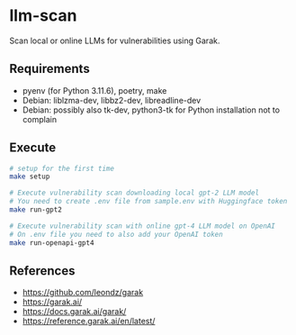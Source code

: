 # llm-scan
Scan local or online LLMs for vulnerabilities using Garak.

## Requirements

* pyenv (for Python 3.11.6), poetry, make
* Debian: liblzma-dev, libbz2-dev, libreadline-dev
* Debian: possibly also tk-dev, python3-tk for Python installation not to complain

## Execute

```bash
# setup for the first time
make setup

# Execute vulnerability scan downloading local gpt-2 LLM model
# You need to create .env file from sample.env with Huggingface token
make run-gpt2

# Execute vulnerability scan with online gpt-4 LLM model on OpenAI
# On .env file you need to also add your OpenAI token
make run-openapi-gpt4
```

## References

* https://github.com/leondz/garak
* https://garak.ai/
* https://docs.garak.ai/garak/
* https://reference.garak.ai/en/latest/

